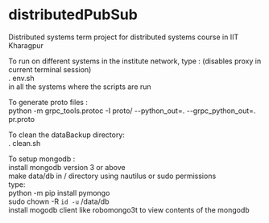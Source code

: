 # distributedPubSub
Distributed systems term project for distributed systems course in IIT Kharagpur

To run on different systems in the institute network, type : (disables proxy in current terminal session) <br />
. env.sh <br />
in all the systems where the scripts are run

To generate proto files : <br />
python -m grpc_tools.protoc -I proto/ --python_out=. --grpc_python_out=. pr.proto <br />

To clean the dataBackup directory: <br />
. clean.sh

To setup mongodb : <br />
install mongodb version 3 or above <br />
make data/db in / directory using nautilus or sudo permissions <br />
type: <br />
python -m pip install pymongo <br />
sudo chown -R `id -u` /data/db <br />
install mogodb client like robomongo3t to view contents of the mongodb
